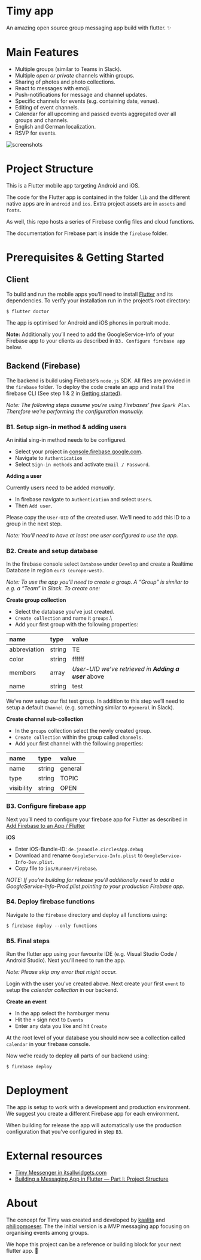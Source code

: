 # Timy app

An amazing open source group messaging app build with flutter. ✨

# Main Features

- Multiple groups (similar to Teams in Slack).
- Multiple *open or private* channels within groups.
- Sharing of photos and photo collections.
- React to messages with emoji. 
- Push-notifications for message and channel updates.
- Specific channels for events (e.g. containing date, venue).
- Editing of event channels.
- Calendar for all upcoming and passed events aggregated over all groups and channels.
- English and German localization.
- RSVP for events.


![screenshots](./timy.png)





# Project Structure

This is a Flutter mobile app targeting Android and iOS.

The code for the Flutter app is contained in the folder `lib` and the
different native apps are in `android` and `ios`. Extra project assets are in
`assets` and `fonts`.

As well, this repo hosts a series of Firebase config files and cloud functions.

The documentation for Firebase part is inside the `firebase` folder.


# Prerequisites & Getting Started
## Client 

To build and run the mobile apps you’ll need to install [Flutter](https://flutter.dev) and its dependencies. To verify your installation run in the project’s root directory:**‌**

```
$ flutter doctor
```

The app is optimised for Android and iOS phones in portrait mode.

**Note:** Additionally you’ll need to add the GoogleService-Info of your Firebase app to your clients as described in `B3. Configure firebase app` below.


## Backend (Firebase)

The backend is build using Firebase’s `node.js` SDK. All files are provided in the `firebase` folder. To deploy the code create an app and install the firebase CLI (See step 1 & 2 in [Getting started](https://firebase.google.com/docs/functions/get-started)).

*Note: The following steps assume you’re using Firebases’ free `Spark Plan`. Therefore we’re performing the configuration manually.*

### B1. Setup sign-in method & adding users

An initial sing-in method needs to be configured.

- Select your project in [console.firebase.google.com](https://console.firebase.google.com). 
- Navigate to `Authentication` 
- Select `Sign-in methods` and activate `Email / Password`.


**Adding a user**

Currently users need to be added *manually*.  

- In firebase navigate to `Authentication` and select `Users`. 
- Then `Add user`. 

Please copy the `User-UID` of the created user. We’ll need to add this ID to a group in the next step.

*Note: You’ll need to have at least one user configured to use the app.*


### B2. Create and setup database
In the firebase console select `Database` under `Develop`  and create a Realtime Database in region `eur3 (europe-west)`.

*Note: To use the app you’ll need to create a group. A “Group” is similar to e.g. a “Team” in Slack. To create one:* 


**Create group collection**

- Select the database you’ve just created.
- `Create collection` and name it `groups`.\
- Add your first group with the following properties:

| name | type | value |
|:--|:--|:--|
| abbreviation | string | TE |
| color | string | ffffff |
| members | array | *User-UID we’ve retrieved in **Adding a user*** above |
| name | string | test |

We’ve now setup our fist test group. In addition to this step we’ll need to setup a default `Channel` (e.g. something similar to `#general` in Slack).


**Create channel sub-collection**

- In the `groups` collection select the newly created group.  
- `Create collection` within the group called `channels`.
- Add your first channel with the following properties:

| name | type | value |
|:--|:--|:--|
| name | string | general |
| type | string | TOPIC |
| visibility | string | OPEN |


### B3. Configure firebase app
Next you’ll need to configure your firebase app for Flutter as described in [Add Firebase to an App / Flutter](https://firebase.google.com/docs/flutter/setup)


**iOS**

- Enter iOS-Bundle-ID: `de.janoodle.circlesApp.debug`
- Download and rename `GoogleService-Info.plist` to  `GoogleService-Info-Dev.plist`.
- Copy file to `ios/Runner/Firebase`.

*NOTE: If you’re building for release you’ll additionally need to add a GoogleService-Info-Prod.plist pointing to your production Firebase app.*
	
	
### B4. Deploy firebase functions 

Navigate to the `firebase` directory and deploy all functions using:

```
$ firebase deploy --only functions
```


### B5. Final steps

Run the flutter app using your favourite IDE (e.g. Visual Studio Code / Android Studio). Next you’ll need to run the app. 

*Note: Please skip any error that might occur.* 

Login with the user you’ve created above. 
Next create your first `event` to setup the *calendar collection* in our backend. 


**Create an event**

- In the app select the hamburger menu
- Hit the `+` sign next to `Events`
- Enter any data you like and hit `Create` 

At the root level of your database you should now see a collection called `calendar` in your firebase console.

Now we’re ready to deploy all parts of our backend using:

```
$ firebase deploy
```


# Deployment

The app is setup to work with a development and production environment. We suggest you create a different Firebase app for each environment. 

When building for release the app will automatically use the production configuration that you’ve configured in step `B3`.

# External resources

- [Timy Messenger in itsallwidgets.com](https://itsallwidgets.com/timy-messenger)
- [Building a Messaging App in Flutter — Part I: Project Structure](https://medium.com/@MiBLT/building-a-messaging-app-in-flutter-part-i-project-structure-7d6db38783a5)

# About

The concept for Timy was created and developed by [kaalita](https://github.com/kaalita) and [philippmoeser](https://github.com/philippmoeser).
The the initial version is a MVP messaging app focusing on organising events among groups.

We hope this project can be a reference or building block for your next flutter app. 🚀
